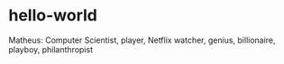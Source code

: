 # hello-world

Matheus: Computer Scientist, player, Netflix watcher, genius, billionaire, playboy, philanthropist
